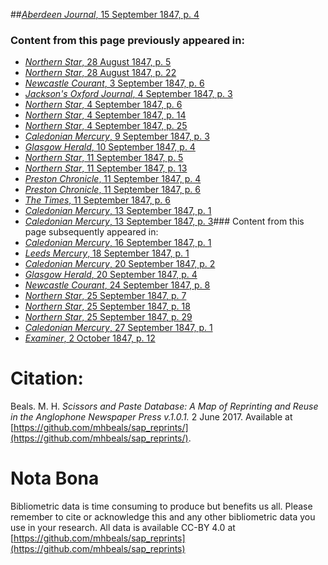##[*Aberdeen Journal*, 15 September 1847, p. 4](https://mhbeals.github.io/sap_html/Aberdeen-Journal/Aberdeen-Journal-15-September-1847-p-4)

### Content from this page previously appeared in:
+ [*Northern Star*, 28 August 1847, p. 5](https://mhbeals.github.io/sap_html/Northern-Star/Northern-Star-28-August-1847-p-5)
+ [*Northern Star*, 28 August 1847, p. 22](https://mhbeals.github.io/sap_html/Northern-Star/Northern-Star-28-August-1847-p-22)
+ [*Newcastle Courant*, 3 September 1847, p. 6](https://mhbeals.github.io/sap_html/Newcastle-Courant/Newcastle-Courant-3-September-1847-p-6)
+ [*Jackson's Oxford Journal*, 4 September 1847, p. 3](https://mhbeals.github.io/sap_html/Jackson's-Oxford-Journal/Jackson's-Oxford-Journal-4-September-1847-p-3)
+ [*Northern Star*, 4 September 1847, p. 6](https://mhbeals.github.io/sap_html/Northern-Star/Northern-Star-4-September-1847-p-6)
+ [*Northern Star*, 4 September 1847, p. 14](https://mhbeals.github.io/sap_html/Northern-Star/Northern-Star-4-September-1847-p-14)
+ [*Northern Star*, 4 September 1847, p. 25](https://mhbeals.github.io/sap_html/Northern-Star/Northern-Star-4-September-1847-p-25)
+ [*Caledonian Mercury*, 9 September 1847, p. 3](https://mhbeals.github.io/sap_html/Caledonian-Mercury/Caledonian-Mercury-9-September-1847-p-3)
+ [*Glasgow Herald*, 10 September 1847, p. 4](https://mhbeals.github.io/sap_html/Glasgow-Herald/Glasgow-Herald-10-September-1847-p-4)
+ [*Northern Star*, 11 September 1847, p. 5](https://mhbeals.github.io/sap_html/Northern-Star/Northern-Star-11-September-1847-p-5)
+ [*Northern Star*, 11 September 1847, p. 13](https://mhbeals.github.io/sap_html/Northern-Star/Northern-Star-11-September-1847-p-13)
+ [*Preston Chronicle*, 11 September 1847, p. 4](https://mhbeals.github.io/sap_html/Preston-Chronicle/Preston-Chronicle-11-September-1847-p-4)
+ [*Preston Chronicle*, 11 September 1847, p. 6](https://mhbeals.github.io/sap_html/Preston-Chronicle/Preston-Chronicle-11-September-1847-p-6)
+ [*The Times*, 11 September 1847, p. 6](https://mhbeals.github.io/sap_html/The-Times/The-Times-11-September-1847-p-6)
+ [*Caledonian Mercury*, 13 September 1847, p. 1](https://mhbeals.github.io/sap_html/Caledonian-Mercury/Caledonian-Mercury-13-September-1847-p-1)
+ [*Caledonian Mercury*, 13 September 1847, p. 3](https://mhbeals.github.io/sap_html/Caledonian-Mercury/Caledonian-Mercury-13-September-1847-p-3)### Content from this page subsequently appeared in:
+ [*Caledonian Mercury*, 16 September 1847, p. 1](https://mhbeals.github.io/sap_html/Caledonian-Mercury/Caledonian-Mercury-16-September-1847-p-1)
+ [*Leeds Mercury*, 18 September 1847, p. 1](https://mhbeals.github.io/sap_html/Leeds-Mercury/Leeds-Mercury-18-September-1847-p-1)
+ [*Caledonian Mercury*, 20 September 1847, p. 2](https://mhbeals.github.io/sap_html/Caledonian-Mercury/Caledonian-Mercury-20-September-1847-p-2)
+ [*Glasgow Herald*, 20 September 1847, p. 4](https://mhbeals.github.io/sap_html/Glasgow-Herald/Glasgow-Herald-20-September-1847-p-4)
+ [*Newcastle Courant*, 24 September 1847, p. 8](https://mhbeals.github.io/sap_html/Newcastle-Courant/Newcastle-Courant-24-September-1847-p-8)
+ [*Northern Star*, 25 September 1847, p. 7](https://mhbeals.github.io/sap_html/Northern-Star/Northern-Star-25-September-1847-p-7)
+ [*Northern Star*, 25 September 1847, p. 18](https://mhbeals.github.io/sap_html/Northern-Star/Northern-Star-25-September-1847-p-18)
+ [*Northern Star*, 25 September 1847, p. 29](https://mhbeals.github.io/sap_html/Northern-Star/Northern-Star-25-September-1847-p-29)
+ [*Caledonian Mercury*, 27 September 1847, p. 1](https://mhbeals.github.io/sap_html/Caledonian-Mercury/Caledonian-Mercury-27-September-1847-p-1)
+ [*Examiner*, 2 October 1847, p. 12](https://mhbeals.github.io/sap_html/Examiner/Examiner-2-October-1847-p-12)
                    
# Citation: 

Beals. M. H. *Scissors and Paste Database: A Map of Reprinting and Reuse in the Anglophone Newspaper Press v.1.0.1.* 2 June 2017. Available at [https://github.com/mhbeals/sap_reprints/](https://github.com/mhbeals/sap_reprints/). 
                    
# Nota Bona

Bibliometric data is time consuming to produce but benefits us all. Please remember to cite or acknowledge this and any other bibliometric data you use in your research. All data is available CC-BY 4.0 at [https://github.com/mhbeals/sap_reprints](https://github.com/mhbeals/sap_reprints)
